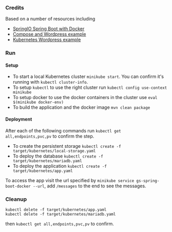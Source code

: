 ### Credits
Based on a number of resources including 
* [SpringIO Spring Boot with Docker](https://spring.io/guides/gs/spring-boot-docker/)
* [Compose and Wordpress example](https://docs.docker.com/compose/wordpress/)
* [Kubernetes Wordpress example](https://github.com/kubernetes/kubernetes/tree/master/examples/mysql-wordpress-pd)

### Run
#### Setup
* To start a local Kubernetes cluster
```minikube start```. You can confirm it's running with ```kubectl cluster-info```.
* To setup ```kubectl``` to use the right cluster run ```kubectl config use-context minikube```
* To setup docker to use the docker containers in the cluster use ```eval $(minikube docker-env)``` 
* To build the application and the docker image ```mvn clean package```

#### Deployment
After each of the following commands run ```kubectl get all,endpoints,pvc,pv``` to confirm the step.

* To create the persistent storage ```kubectl create -f target/kubernetes/local-storage.yaml```
* To deploy the database ```kubectl create -f target/kubernetes/mariadb.yaml```
* To deploy the application ```kubectl create -f target/kubernetes/app.yaml```

To access the app visit the url specified by ```minikube service gs-spring-boot-docker --url```, add ```/messages``` to the end to see the messages.

### Cleanup
```
kubectl delete -f target/kubernetes/app.yaml
kubectl delete -f target/kubernetes/mariadb.yaml
```
then ```kubectl get all,endpoints,pvc,pv``` to confirm.